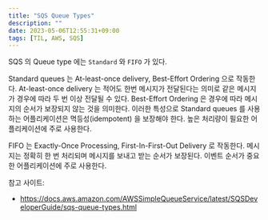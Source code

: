 ```yaml
---
title: "SQS Queue Types"
description: ""
date: 2023-05-06T12:55:31+09:00
tags: [TIL, AWS, SQS]
---
```


SQS 의 Queue type 에는 `Standard` 와 `FIFO` 가 있다.

Standard queues 는 At-least-once delivery, Best-Effort Ordering 으로 작동한다.
At-least-once delivery 는 적어도 한번 메시지가 전달된다는 의미로 같은 메시지가 경우에 따라 두 번 이상 전달될 수 있다.
Best-Effort Ordering 은 경우에 따라 메시지의 순서가 보장되지 않는 것을 의미한다.
이러한 특성으로 Standard queues 를 사용하는 어플리케이션은 멱등성(idempotent) 을 보장해야 한다.
높은 처리량이 필요한 어플리케이션에 주로 사용한다.

FIFO 는 Exactly-Once Processing, First-In-First-Out Delivery 로 작동한다.
메시지는 정확히 한 번 처리되며 메시지를 보내고 받는 순서가 보장된다.
이벤트 순서가 중요한 어플리케이션에 주로 사용한다.

참고 사이트:

* https://docs.aws.amazon.com/AWSSimpleQueueService/latest/SQSDeveloperGuide/sqs-queue-types.html